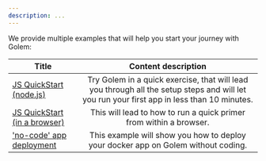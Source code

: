 ```yaml
---
description: ...
---
```



We provide multiple examples that will help you start your journey with Golem:

|Title                  |   Content  description  |
|-----------------------|:----------------------------------------:|
|[JS QuickStart (node.js)](/docs/quickstarts/js-quickstart) |   Try Golem in a quick exercise, that will lead you through all the setup steps and will let you run your first app in less than 10 minutes.|
|[JS QuickStart (in a browser)](/docs/quickstarts/golem-in-a-browser) |   This will lead to how to run a quick primer from within a browser.|
| ['no-code' app deployment](/docs/quickstarts/no-code-app-deployment)| This example will show you how to deploy your docker app on Golem without coding. |



